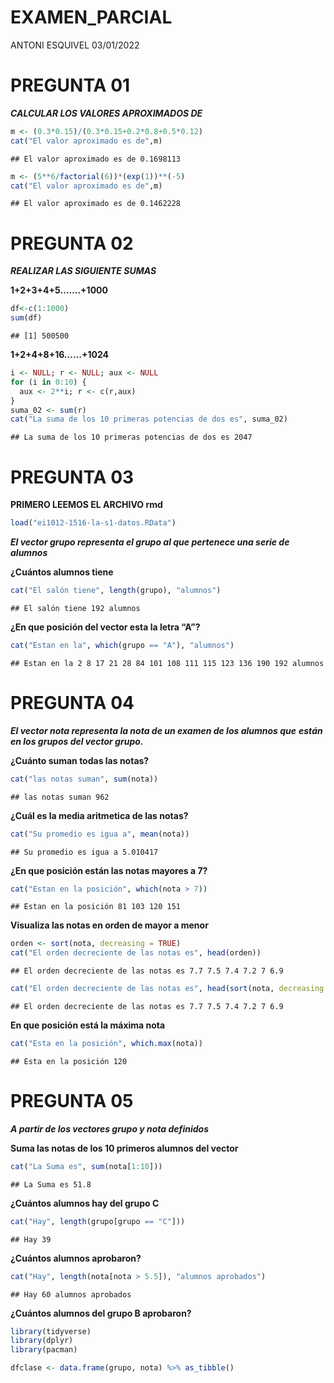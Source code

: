 EXAMEN\_PARCIAL
================
ANTONI ESQUIVEL
03/01/2022

# PREGUNTA 01

***CALCULAR LOS VALORES APROXIMADOS DE***

``` r
m <- (0.3*0.15)/(0.3*0.15+0.2*0.8+0.5*0.12)
cat("El valor aproximado es de",m)
```

    ## El valor aproximado es de 0.1698113

``` r
m <- (5**6/factorial(6))*(exp(1))**(-5)
cat("El valor aproximado es de",m)
```

    ## El valor aproximado es de 0.1462228

# PREGUNTA 02

***REALIZAR LAS SIGUIENTE SUMAS***

**1+2+3+4+5…….+1000**

``` r
df<-c(1:1000)
sum(df)
```

    ## [1] 500500

**1+2+4+8+16……+1024**

``` r
i <- NULL; r <- NULL; aux <- NULL
for (i in 0:10) {
  aux <- 2**i; r <- c(r,aux)
}
suma_02 <- sum(r)
cat("La suma de los 10 primeras potencias de dos es", suma_02)
```

    ## La suma de los 10 primeras potencias de dos es 2047

# PREGUNTA 03

**PRIMERO LEEMOS EL ARCHIVO rmd**

``` r
load("ei1012-1516-la-s1-datos.RData")
```

***El vector grupo representa el grupo al que pertenece una serie de
alumnos***

**¿Cuántos alumnos tiene**

``` r
cat("El salón tiene", length(grupo), "alumnos")
```

    ## El salón tiene 192 alumnos

**¿En que posición del vector esta la letra “A”?**

``` r
cat("Estan en la", which(grupo == "A"), "alumnos")
```

    ## Estan en la 2 8 17 21 28 84 101 108 111 115 123 136 190 192 alumnos

# PREGUNTA 04

***El vector nota representa la nota de un examen de los alumnos que***
***están en los grupos del vector grupo.***

**¿Cuánto suman todas las notas?**

``` r
cat("las notas suman", sum(nota))
```

    ## las notas suman 962

**¿Cuál es la media aritmetica de las notas?**

``` r
cat("Su promedio es igua a", mean(nota))
```

    ## Su promedio es igua a 5.010417

**¿En que posición están las notas mayores a 7?**

``` r
cat("Estan en la posición", which(nota > 7))
```

    ## Estan en la posición 81 103 120 151

**Visualiza las notas en orden de mayor a menor**

``` r
orden <- sort(nota, decreasing = TRUE)
cat("El orden decreciente de las notas es", head(orden))
```

    ## El orden decreciente de las notas es 7.7 7.5 7.4 7.2 7 6.9

``` r
cat("El orden decreciente de las notas es", head(sort(nota, decreasing = TRUE)))
```

    ## El orden decreciente de las notas es 7.7 7.5 7.4 7.2 7 6.9

**En que posición está la máxima nota**

``` r
cat("Esta en la posición", which.max(nota))
```

    ## Esta en la posición 120

# PREGUNTA 05

***A partir de los vectores grupo y nota definidos***

**Suma las notas de los 10 primeros alumnos del vector**

``` r
cat("La Suma es", sum(nota[1:10]))
```

    ## La Suma es 51.8

**¿Cuántos alumnos hay del grupo C**

``` r
cat("Hay", length(grupo[grupo == "C"]))
```

    ## Hay 39

**¿Cuántos alumnos aprobaron?**

``` r
cat("Hay", length(nota[nota > 5.5]), "alumnos aprobados")
```

    ## Hay 60 alumnos aprobados

**¿Cuántos alumnos del grupo B aprobaron?**

``` r
library(tidyverse)
library(dplyr)
library(pacman)
```

``` r
dfclase <- data.frame(grupo, nota) %>% as_tibble() 
```
